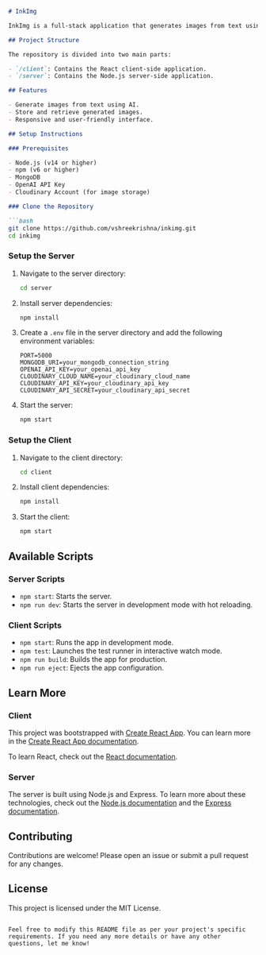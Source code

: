 ```markdown
# InkImg

InkImg is a full-stack application that generates images from text using AI. The application consists of a React-based client and a Node.js server that interacts with the OpenAI API for image generation and MongoDB for data storage.

## Project Structure

The repository is divided into two main parts:

- `/client`: Contains the React client-side application.
- `/server`: Contains the Node.js server-side application.

## Features

- Generate images from text using AI.
- Store and retrieve generated images.
- Responsive and user-friendly interface.

## Setup Instructions

### Prerequisites

- Node.js (v14 or higher)
- npm (v6 or higher)
- MongoDB
- OpenAI API Key
- Cloudinary Account (for image storage)

### Clone the Repository

```bash
git clone https://github.com/vshreekrishna/inkimg.git
cd inkimg
```

### Setup the Server

1. Navigate to the server directory:

    ```bash
    cd server
    ```

2. Install server dependencies:

    ```bash
    npm install
    ```

3. Create a `.env` file in the server directory and add the following environment variables:

    ```env
    PORT=5000
    MONGODB_URI=your_mongodb_connection_string
    OPENAI_API_KEY=your_openai_api_key
    CLOUDINARY_CLOUD_NAME=your_cloudinary_cloud_name
    CLOUDINARY_API_KEY=your_cloudinary_api_key
    CLOUDINARY_API_SECRET=your_cloudinary_api_secret
    ```

4. Start the server:

    ```bash
    npm start
    ```

### Setup the Client

1. Navigate to the client directory:

    ```bash
    cd client
    ```

2. Install client dependencies:

    ```bash
    npm install
    ```

3. Start the client:

    ```bash
    npm start
    ```

## Available Scripts

### Server Scripts

- `npm start`: Starts the server.
- `npm run dev`: Starts the server in development mode with hot reloading.

### Client Scripts

- `npm start`: Runs the app in development mode.
- `npm test`: Launches the test runner in interactive watch mode.
- `npm run build`: Builds the app for production.
- `npm run eject`: Ejects the app configuration.

## Learn More

### Client

This project was bootstrapped with [Create React App](https://github.com/facebook/create-react-app). You can learn more in the [Create React App documentation](https://facebook.github.io/create-react-app/docs/getting-started).

To learn React, check out the [React documentation](https://reactjs.org/).

### Server

The server is built using Node.js and Express. To learn more about these technologies, check out the [Node.js documentation](https://nodejs.org/en/docs/) and the [Express documentation](https://expressjs.com/).

## Contributing

Contributions are welcome! Please open an issue or submit a pull request for any changes.

## License

This project is licensed under the MIT License.
```

Feel free to modify this README file as per your project's specific requirements. If you need any more details or have any other questions, let me know!

